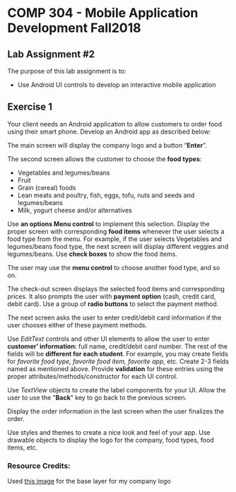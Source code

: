 # COMP 304 - Mobile Application Development Fall2018
## Lab Assignment #2 
The purpose of this lab assignment is to:
- Use Android UI controls to develop an interactive mobile application

## Exercise 1
Your client needs an Android application to allow customers to order food using their smart phone. Develop an Android app as described below:

The main screen will display the company logo and a button “__Enter__”. 

The second screen allows the customer to choose the __food types__:
- Vegetables and legumes/beans
- Fruit
- Grain (cereal) foods
- Lean meats and poultry, fish, eggs, tofu, nuts and seeds and legumes/beans
- Milk, yogurt cheese and/or alternatives

Use __an options Menu control__ to implement this selection. Display the proper screen with corresponding __food items__ whenever the user selects a food type from the menu. For example, if the user selects Vegetables and legumes/beans food type, the next screen will display different veggies and legumes/beans. Use __check boxes__ to show the food items.

The user may use the __menu control__ to choose another food type, and so on.

The check-out screen displays the selected food items and corresponding prices. It also prompts the user with __payment option__ (cash, credit card, debit card). Use a group of __radio buttons__ to select the payment method.

The next screen asks the user to enter credit/debit card information if the user chooses either of these payment methods.

Use _EditText_ controls and other UI elements to allow the user to enter __customer’ information:__ full name, credit/debit card number. The rest of the fields will be __different for each student__. For example, you may create fields for _favorite food type, favorite food item, favorite app_, etc. Create 2-3 fields named as mentioned above. Provide __validation__ for these entries using the proper attributes/methods/constructor for each UI control.

Use _TextView_ objects to create the label components for your UI. Allow the user to use the "__Back__" key to go back to the previous screen.

Display the order information in the last screen when the user finalizes the order.

Use styles and themes to create a nice look and feel of your app. Use drawable objects to display the logo for the company, food types, food items, etc. 

### Resource Credits:

Used [this image](https://www.logolynx.com/topic/design+your+own+restaurant#&gid=1&pid=6) for the base layer for my company logo
